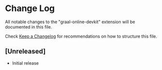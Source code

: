 # Change Log

All notable changes to the "graal-online-devkit" extension will be documented in this file.

Check [Keep a Changelog](http://keepachangelog.com/) for recommendations on how to structure this file.

## [Unreleased]

- Initial release
